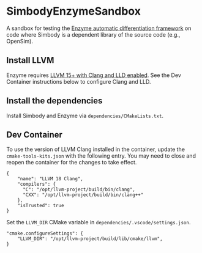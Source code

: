 # SimbodyEnzymeSandbox

A sandbox for testing the [Enzyme automatic differentiation framework](https://enzyme.mit.edu/) on code where Simbody is a dependent library of the source code (e.g., OpenSim).

## Install LLVM

Enzyme requires [LLVM 15+ with Clang and LLD enabled](https://enzyme.mit.edu/Installation/). See the Dev Container instructions below to configure Clang and LLD.

## Install the dependencies

Install Simbody and Enzyme via `dependencies/CMakeLists.txt`.  

## Dev Container

To use the version of LLVM Clang installed in the container, update the `cmake-tools-kits.json` with the following entry. You may need to close and reopen the container for the changes to take effect.

    {
        "name": "LLVM 18 Clang",
        "compilers": {
          "C": "/opt/llvm-project/build/bin/clang",
          "CXX": "/opt/llvm-project/build/bin/clang++"
        },
        "isTrusted": true
    }

Set the `LLVM_DIR` CMake variable in `dependencies/.vscode/settings.json`.

    "cmake.configureSettings": {
        "LLVM_DIR": "/opt/llvm-project/build/lib/cmake/llvm",
    }

